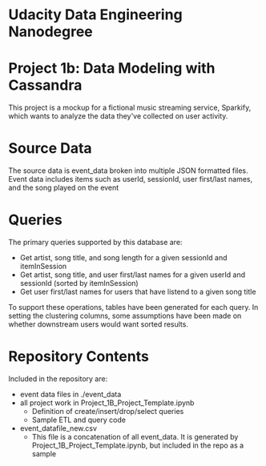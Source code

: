 # Udacity Data Engineering Nanodegree
# Project 1b: Data Modeling with Cassandra

This project is a mockup for a fictional music streaming service, Sparkify, which wants to analyze the data they've collected on user activity.

# Source Data

The source data is event_data broken into multiple JSON formatted files.  Event data includes items such as userId, sessionId, user first/last names, and the song played on the event

# Queries

The primary queries supported by this database are:

* Get artist, song title, and song length for a given sessionId and itemInSession
* Get artist, song title, and user first/last names for a given userId and sessionId (sorted by itemInSession)
* Get user first/last names for users that have listend to a given song title

To support these operations, tables have been generated for each query.  In setting the clustering columns, some assumptions have been made on whether downstream users would want sorted results.
    
# Repository Contents

Included in the repository are:

* event data files in ./event_data
* all project work in Project_1B_Project_Template.ipynb
    * Definition of create/insert/drop/select queries
    * Sample ETL and query code
* event_datafile_new.csv
    * This file is a concatenation of all event_data.  It is generated by Project_1B_Project_Template.ipynb, but included in the repo as a sample